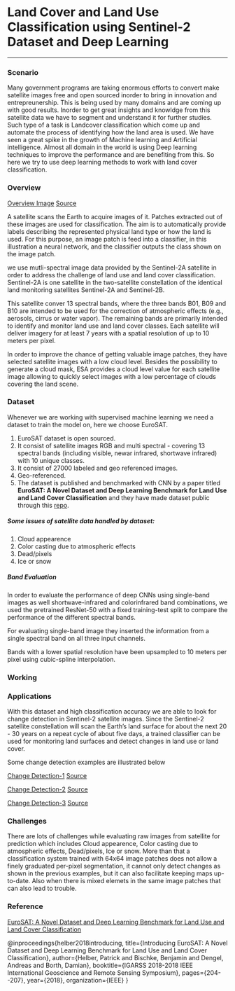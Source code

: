 # Land Cover and Land Use Classification using Sentinel-2 Dataset and Deep Learning
----------------------------------------------------------------------
### Scenario
Many government programs are taking enormous efforts to convert make satellite images free and open sourced inorder to bring in innovation and entrepreunership. This is being used by many domains and are coming up with good results. Inorder to get great insights and knowldge from this satellite data we have to segment and understand it for further studies. Such type of a task is Landcover classification which come up and automate the process of identifying how the land area is used. We have seen a great spike in the growth of Machine learning and Artificial intelligence. Almost all domain in the world is using Deep learning techniques to improve the performance and are benefiting from this. So here we try to use deep learning methods to work with land cover classification.


### Overview

[Overview Image](data/reference_images/overview.png)
[Source](https://arxiv.org/pdf/1709.00029.pdf)

A satellite scans the Earth to acquire images of it. Patches extracted out of these images are used for classification.
The aim is to automatically provide labels describing the represented physical land type or how the land is used. For this
purpose, an image patch is feed into a classifier, in this illustration a neural network, and the classifier outputs the class shown
on the image patch.

we use mutli-spectral image data provided by the Sentinel-2A satellite in order to address the challenge
of land use and land cover classification. Sentinel-2A is one satellite in the two-satellite constellation of the identical land monitoring satellites Sentinel-2A and Sentinel-2B. 

This satellite conver 13 spectral bands, where the  three bands B01, B09 and B10 are intended to be used for the correction of atmospheric effects (e.g., aerosols, cirrus or water vapor). The remaining bands are
primarily intended to identify and monitor land use and land cover classes. Each satellite will deliver imagery for at least 7 years with a spatial resolution of up to 10 meters per pixel.

In order to improve the chance of getting valuable image patches, they have selected satellite images with a low cloud level. Besides the possibility to generate a cloud mask, ESA provides a cloud level value for each satellite image allowing to quickly select images with a low percentage of clouds covering the land scene.

### Dataset
Whenever we are working with supervised machine learning we need a dataset to train the model on, here we choose EuroSAT. 
1) EuroSAT dataset is open sourced. 
2) It consist of satellite images RGB and multi spectral - covering 13 spectral bands (including visible, newar infrared, shortwave infrared) with 10 unique classes. 
3) It consist of 27000 labeled and geo referenced images.
4) Geo-referenced.
5) The dataset is published and benchmarked with CNN by a paper titled **EuroSAT: A Novel Dataset and Deep Learning Benchmark for Land Use and Land Cover
Classification**  and they have made dataset public through this [repo]( https://github.com/phelber/eurosat).

##### Some issues of satellite data handled by dataset:
1) Cloud appearence
2) Color casting due to atmospheric effects
3) Dead/pixels 
4) Ice or snow



##### Band Evaluation
In order to evaluate the performance of deep CNNs using single-band images as well shortwave-infrared and colorinfrared band combinations, we used the pretrained ResNet-50 with a fixed training-test split to compare the performance of the different spectral bands.

For evaluating single-band image they inserted the information from a single spectral band on all three input channels.

Bands with a lower spatial resolution have been upsampled to 10 meters per pixel using cubic-spline interpolation.


### Working




### Applications
With this dataset and high classification accuracy we are able to look for change detection in Sentinel-2 satellite images. Since the Sentinel-2 satellite constellation will scan the
Earth’s land surface for about the next 20 - 30 years on a
repeat cycle of about five days, a trained classifier can be used
for monitoring land surfaces and detect changes in land use
or land cover. 

Some change detection examples are illustrated below

[Change Detection-1](data/reference_images/change_1.png)
[Source](https://arxiv.org/pdf/1709.00029.pdf)


[Change Detection-2](data/reference_images/change_2.png)
[Source](https://arxiv.org/pdf/1709.00029.pdf)

[Change Detection-3](data/reference_images/change_3.png)
[Source](https://arxiv.org/pdf/1709.00029.pdf)


### Challenges

There are lots of challenges while evaluating raw images from satellite for prediction which includes Cloud appearence, Color casting due to atmospheric effects, Dead/pixels, Ice or snow. More than that a classification system trained with 64x64 image patches does not allow a finely graduated per-pixel  segmentation, it cannot only detect changes as shown in the previous examples, but it can also facilitate keeping maps up-to-date. Also when there is mixed elemets in the same image patches that can also lead to trouble. 




### Reference

[EuroSAT: A Novel Dataset and Deep Learning
Benchmark for Land Use and Land Cover
Classification](https://arxiv.org/abs/1709.00029)



@inproceedings{helber2018introducing,
  title={Introducing EuroSAT: A Novel Dataset and Deep Learning Benchmark for Land Use and Land Cover Classification},
  author={Helber, Patrick and Bischke, Benjamin and Dengel, Andreas and Borth, Damian},
  booktitle={IGARSS 2018-2018 IEEE International Geoscience and Remote Sensing Symposium},
  pages={204--207},
  year={2018},
  organization={IEEE}
}